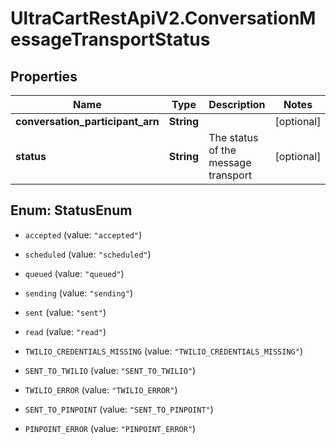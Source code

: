 # UltraCartRestApiV2.ConversationMessageTransportStatus

## Properties
Name | Type | Description | Notes
------------ | ------------- | ------------- | -------------
**conversation_participant_arn** | **String** |  | [optional] 
**status** | **String** | The status of the message transport | [optional] 


<a name="StatusEnum"></a>
## Enum: StatusEnum


* `accepted` (value: `"accepted"`)

* `scheduled` (value: `"scheduled"`)

* `queued` (value: `"queued"`)

* `sending` (value: `"sending"`)

* `sent` (value: `"sent"`)

* `read` (value: `"read"`)

* `TWILIO_CREDENTIALS_MISSING` (value: `"TWILIO_CREDENTIALS_MISSING"`)

* `SENT_TO_TWILIO` (value: `"SENT_TO_TWILIO"`)

* `TWILIO_ERROR` (value: `"TWILIO_ERROR"`)

* `SENT_TO_PINPOINT` (value: `"SENT_TO_PINPOINT"`)

* `PINPOINT_ERROR` (value: `"PINPOINT_ERROR"`)




